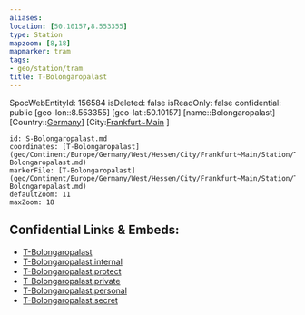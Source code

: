 ```yaml
---
aliases: 
location: [50.10157,8.553355]
type: Station 
mapzoom: [8,18] 
mapmarker: tram 
tags:
- geo/station/tram
title: T-Bolongaropalast
---
```


SpocWebEntityId: 156584
isDeleted: false
isReadOnly: false
confidential: public
[geo-lon::8.553355]
[geo-lat::50.10157]
[name::Bolongaropalast]
[Country::[Germany](geo/Continent/Europe/Germany.md)]
[City:[Frankfurt~Main](geo/Continent/Europe/Germany/West/Hessen/City/Frankfurt~Main.md) ]


```leaflet
id: S-Bolongaropalast.md
coordinates: [T-Bolongaropalast](geo/Continent/Europe/Germany/West/Hessen/City/Frankfurt~Main/Station/T-Bolongaropalast.md)
markerFile: [T-Bolongaropalast](geo/Continent/Europe/Germany/West/Hessen/City/Frankfurt~Main/Station/T-Bolongaropalast.md)
defaultZoom: 11 
maxZoom: 18
```


## Confidential Links & Embeds: 
- [T-Bolongaropalast](../../../../../../../../../../_public/geo/Continent/Europe/Germany/West/Hessen/City/Frankfurt~Main/Station/T-Bolongaropalast.md) 
- [T-Bolongaropalast.internal](../../../../../../../../../../_internal/geo/Continent/Europe/Germany/West/Hessen/City/Frankfurt~Main/Station/T-Bolongaropalast.internal.md) 
- [T-Bolongaropalast.protect](../../../../../../../../../../_protect/geo/Continent/Europe/Germany/West/Hessen/City/Frankfurt~Main/Station/T-Bolongaropalast.protect.md) 
- [T-Bolongaropalast.private](../../../../../../../../../../_private/geo/Continent/Europe/Germany/West/Hessen/City/Frankfurt~Main/Station/T-Bolongaropalast.private.md) 
- [T-Bolongaropalast.personal](../../../../../../../../../../_personal/geo/Continent/Europe/Germany/West/Hessen/City/Frankfurt~Main/Station/T-Bolongaropalast.personal.md) 
- [T-Bolongaropalast.secret](../../../../../../../../../../_secret/geo/Continent/Europe/Germany/West/Hessen/City/Frankfurt~Main/Station/T-Bolongaropalast.secret.md) 
